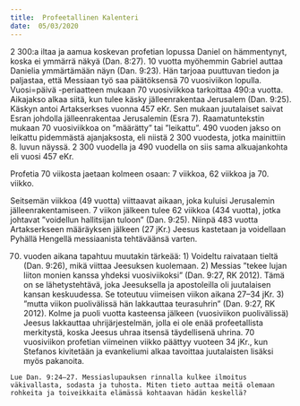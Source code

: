 ```yaml
---
title:  Profeetallinen Kalenteri
date:  05/03/2020
---
```


2 300:a iltaa ja aamua koskevan profetian lopussa Daniel on hämmentynyt, koska ei ymmärrä näkyä (Dan. 8:27). 10 vuotta myöhemmin Gabriel auttaa Danielia ymmärtämään näyn (Dan. 9:23). Hän tarjoaa puuttuvan tiedon ja paljastaa, että Messiaan työ saa päätöksensä 70 vuosiviikon lopulla. Vuosi=päivä -periaatteen mukaan 70 vuosiviikkoa tarkoittaa 490:a vuotta. Aikajakso alkaa siitä, kun tulee käsky jälleenrakentaa Jerusalem (Dan. 9:25). Käskyn antoi Artakserkses vuonna 457 eKr. Sen mukaan juutalaiset saivat Esran johdolla jälleenrakentaa Jerusalemin (Esra 7). Raamatuntekstin mukaan 70 vuosiviikkoa on ”määrätty” tai ”leikattu”. 490 vuoden jakso on leikattu pidemmästä ajanjaksosta, eli niistä 2 300 vuodesta, jotka mainittiin 8. luvun näyssä. 2 300 vuodella ja 490 vuodella on siis sama alkuajankohta eli vuosi 457 eKr.

Profetia 70 viikosta jaetaan kolmeen osaan: 7 viikkoa, 62 viikkoa ja 70. viikko.

Seitsemän viikkoa (49 vuotta) viittaavat aikaan, joka kuluisi Jerusalemin jälleenrakentamiseen. 7 viikon jälkeen tulee 62 viikkoa (434 vuotta), jotka johtavat ”voidellun hallitsijan tuloon” (Dan. 9:25). Niinpä 483 vuotta Artakserkseen mää­räyksen jälkeen (27 jKr.) Jeesus kastetaan ja voidellaan Pyhällä Hengellä messiaanista tehtäväänsä varten.

70. vuoden aikana tapahtuu muutakin tärkeää: 1) Voideltu raivataan tieltä (Dan. 9:26), mikä viittaa Jeesuksen kuolemaan. 2) Messias ”tekee lujan liiton monien kanssa yhdeksi vuosiviikoksi” (Dan. 9:27, RK 2012). Tämä on se lähetystehtävä, joka Jeesuksella ja apostoleilla oli juutalaisen kansan keskuudessa. Se toteutuu viimeisen viikon aikana 27–34 jKr. 3) ”mutta viikon puolivälissä hän lakkauttaa teurasuhrin” (Dan. 9:27, RK 2012). Kolme ja puoli vuotta kasteensa jälkeen (vuosiviikon puolivälissä) Jeesus lakkauttaa uhrijärjestelmän, jolla ei ole enää profeetallista merkitystä, koska Jeesus uhraa itsensä täydellisenä uhrina. 70 vuosiviikon profetian viimeinen viikko päättyy vuoteen 34 jKr., kun Stefanos kivitetään ja evankeliumi alkaa tavoittaa juutalaisten lisäksi myös pakanoita.

`Lue Dan. 9:24–27. Messiaslupauksen rinnalla kulkee ilmoitus väkivallasta, sodasta ja tuhosta. Miten tieto auttaa meitä olemaan rohkeita ja toiveikkaita elämässä kohtaavan hädän keskellä?`